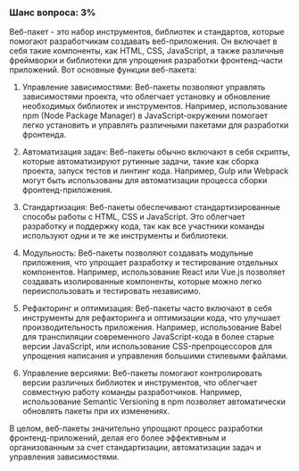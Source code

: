 ### Шанс вопроса: 3%

Веб-пакет - это набор инструментов, библиотек и стандартов, которые помогают разработчикам создавать веб-приложения. Он включает в себя такие компоненты, как HTML, CSS, JavaScript, а также различные фреймворки и библиотеки для упрощения разработки фронтенд-части приложений. Вот основные функции веб-пакета:

1. Управление зависимостями: Веб-пакеты позволяют управлять зависимостями проекта, что облегчает установку и обновление необходимых библиотек и инструментов. Например, использование npm (Node Package Manager) в JavaScript-окружении помогает легко установить и управлять различными пакетами для разработки фронтенда.

2. Автоматизация задач: Веб-пакеты обычно включают в себя скрипты, которые автоматизируют рутинные задачи, такие как сборка проекта, запуск тестов и линтинг кода. Например, Gulp или Webpack могут быть использованы для автоматизации процесса сборки фронтенд-приложения.

3. Стандартизация: Веб-пакеты обеспечивают стандартизированные способы работы с HTML, CSS и JavaScript. Это облегчает разработку и поддержку кода, так как все участники команды используют одни и те же инструменты и библиотеки.

4. Модульность: Веб-пакеты позволяют создавать модульные приложения, что упрощает разработку и тестирование отдельных компонентов. Например, использование React или Vue.js позволяет создавать изолированные компоненты, которые можно легко переиспользовать и тестировать независимо.

5. Рефакторинг и оптимизация: Веб-пакеты часто включают в себя инструменты для рефакторинга и оптимизации кода, что улучшает производительность приложения. Например, использование Babel для транспиляции современного JavaScript-кода в более старые версии JavaScript, или использование CSS-препроцессоров для упрощения написания и управления большими стилевыми файлами.

6. Управление версиями: Веб-пакеты помогают контролировать версии различных библиотек и инструментов, что облегчает совместную работу команды разработчиков. Например, использование Semantic Versioning в npm позволяет автоматически обновлять пакеты при их изменениях.

В целом, веб-пакеты значительно упрощают процесс разработки фронтенд-приложений, делая его более эффективным и организованным за счет стандартизации, автоматизации задач и управления зависимостями.